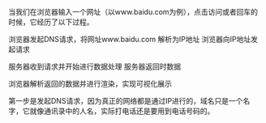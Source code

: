 当我们在浏览器输入一个网址（以www.baidu.com为例），点击访问或者回车的时候，它经历了以下过程。


<!-- http协议是应用层；回车的时候就会使用http协议发送一个请求 -->


浏览器发起DNS请求，将网址www.baidu.com 解析为IP地址
浏览器向IP地址发起请求

<!-- tcp协议完成 -->

服务器收到请求并开始进行数据处理
服务器返回时数据

<!-- 链接断开 -->


浏览器解析返回的数据并进行渲染，实现可视化展示

<!-- 拿到html解析为dom树，处理完成 产生 tree render(干净的需要展示的dom) ，然后渲染 -->


第一步是发起DNS请求，因为真正的网络都是通过IP进行的，域名只是一个名字，它就像通讯录中的人名，实际打电话还是要用到电话号码的。

